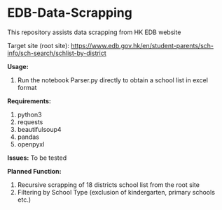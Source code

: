 # EDB-Data-Scrapping
This repository assists data scrapping from HK EDB website

Target site (root site): https://www.edb.gov.hk/en/student-parents/sch-info/sch-search/schlist-by-district

**Usage:**
1. Run the notebook Parser.py directly to obtain a school list in excel format

**Requirements:**
1. python3
2. requests
3. beautifulsoup4
4. pandas
5. openpyxl

**Issues:**
To be tested

**Planned Function:**
1. Recursive scrapping of 18 districts school list from the root site
2. Filtering by School Type (exclusion of kindergarten, primary schools etc.)
